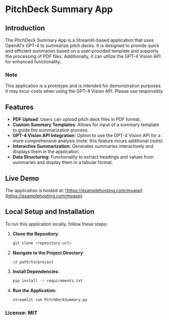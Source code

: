# PitchDeck Summary App

## Introduction
The PitchDeck Summary App is a Streamlit-based application that uses OpenAI's GPT-4 to summarize pitch decks. It is designed to provide quick and efficient summaries based on a user-provided template and supports the processing of PDF files. Additionally, it can utilize the GPT-4 Vision API for enhanced functionality.
### Note
This application is a prototype and is intended for demonstration purposes. It may incur costs when using the GPT-4 Vision API. Please use responsibly
## Features
- **PDF Upload**: Users can upload pitch deck files in PDF format.
- **Custom Summary Templates**: Allows for input of a summary template to guide the summarization process.
- **GPT-4 Vision API Integration**: Option to use the GPT-4 Vision API for a more comprehensive analysis (note: this feature incurs additional costs).
- **Interactive Summarization**: Generates summaries interactively and displays them in the application.
- **Data Structuring**: Functionality to extract headings and values from summaries and display them in a tabular format.

## Live Demo
The application is hosted at: [https://examplehosting.com/myapp](https://examplehosting.com/myapp)

## Local Setup and Installation
To run this application locally, follow these steps:

1. **Clone the Repository**:
   ```bash
   git clone <repository-url>
2. **Navigate to the Project Directory**:
   ```bash
   cd path/to/project
3. **Install Dependencies**:
   ```bash
   pip install -r requirements.txt
4. **Run the Application**:
   ```bash
   streamlit run PitchDeckSummary.py
### License: MIT
   
